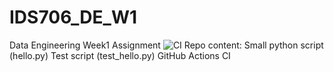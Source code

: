 # IDS706_DE_W1
Data Engineering Week1 Assignment
![CI](https://github.com/PinakiG-duke/IDS706_DE_W1/actions/workflows/main2.yml/badge.svg)
Repo content:
Small python script (hello.py)
Test script (test_hello.py)
GitHub Actions CI
